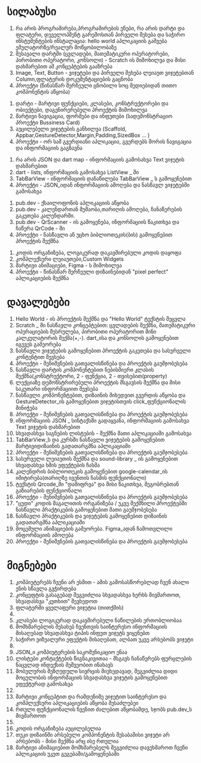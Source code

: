 <h1>სილაბუსი</h1>
<ol>
    <li>რა არის პროგრამირება,პროგრამირების ენები, რა არის დარტი და ფლატერი, დეველოპმენტ გარემოსთან პირველი შეხება და საჭირო ინსტუმენტების ინსტალაცია: hello world აპლიკაციის გაშვება ემულატორზე/რეალურ მოწყობილობაზე</li>
    <li>შესავალი დარტში (ცვლადები, მათემატიკური ოპერატორები, პირობითი ოპერატორი, კონსოლი) - Scratch ის მიმოხილვა და მისი დახმარებით ამ კონცეპტების გააზრება</li>
    <li>Image, Text, Button - ვიჯეტები და პირველი შეხება ლეიაუთ ვიჯეტებთან Column,ფლატერის დოკუმენტაციების გაცნობა</li>
    <li>პროექტი (წინასწარ შერჩეული ცნობილი სოც მედიებიდან თითო კომპონენტის აწყობა)</li>
</ol>

<ol>
    <li>დარტი - მარტივი ფუნქციები, კლასები, კონსტრუქტორები და ობიექტები, დაგენირერებული პროექტის მიმოხილვა</li>
    <li>მარტივი ნავიგაცია, ფორმები და ინფუთები (სადემონსტრაციო პროექტი Bussiness Card)</li>
    <li>აუცილებელი ვიჯეტების განხილვა (Scaffold, Appbar,GestureDetector,Margin,Padding,SizedBox ... )</li>
    <li>პროექტი - ორ სამ გვერდიანი აპლიკაცია, გვერდებს შორის ნავიგაცია და ინფორმაციის გაგზავნა</li>
</ol>

<ol>
    <li>რა არის JSON და dart map - ინფორმაციის გამოსახვა Text ვიჯეტის დახმარებით</li>
    <li>dart - lists, ინფორმაციის გამოსახვა ListView _ ში</li>
    <li>TabBarView - ინფორმაციის დანაწილება TabBarView _ ს გამოყენებით</li>
    <li>პროექტი - JSON_იდან ინფორმაციის ამოღება და ნასწავლ ვიჯეტებში გამოსახვა</li>
</ol>

<ol>
    <li>pub.dev - ქსაილოფონის აპლიკაციის აწყობა</li>
    <li>pub.dev - კალენდართან მუშაობა,თარიღის ამოღება, ჩანაწერების გაკეთება კალენდარში. </li>
    <li>pub.dev - QrScanner - ის გამოყენება, ინფორმაციის წაკითხვა და ჩაწერა QrCode - ში</li>
    <li>პროექტი - ნასწავლი ან უცხო ბიბლიოთეკის(ბის) გამოყენებით პროექტის შექმნა</li>
</ol>

<ol>
    <li>კოდის ორგანიზება, ლოგიკურად დაკავშირებული კოდის დაყოფა</li>
    <li>კომპლექსური ლეიაუთები,Custom Widgets</li>
    <li>მარტივი ანიმაციები, Figma - ს მიმოხილვა</li>
    <li>პროექტი - წინასწარ შერჩეული დიზაინებიდან "pixel perfect" აპლიკაციების შექმნა</li>
</ol>

<h1>დავალებები</h1>
<ol>
    <li>Hello World - ის პროექტის შექმნა და "Hello World" ტექსტის შეცვლა</li>
    <li>Scratch _ ში ნასწავლი კონცეპტებით: ცვლადების შექმნა, მათემატიკური ოპერაციების შესრულება, პირობითი ოპერატორით მინი კალკულატორის შექმა(+,-). dart_ისა და კონსოლის გამოყენებით იგევეს გამეორება</li>
    <li>ნასწავლი ვიჯეტების გამოყენებით პროექტის გაკეთება და სასურველი კონტენტით შევსება</li>
    <li>პროექტი - შენიშვნების გათვალისწინება და პროექტის გაუმჯობესება</li>
    <li>ნასწავლი დარტის კომპონენტებით ნებისმიერი კლასის შექმნა(კონსტრუქტორი, 2 - ფუნქცია, 2 - თვისებით(property)</li>
    <li>ლექციაზე დემონსტრირებული პროექტის მსგავსის შექმნა და მისი საკუთარი ინფორმაციით შევსება</li>
    <li>ნასწავლი კომპონენტებით, დიზაინის მიხედვით გვერდის აწყობა და GestureDetector_ის გამოყენებით ვიჯეტისთვის click_ფუნქციონალის მინიჭება</li>
    <li>პროექტი - შენიშვნების გათვალისწინება და პროექტის გაუმჯობესება</li>
    <li>ინფორმაციის JSON _ სინტაქსში გადაყვანა, ინფორმაციის გამოსახვა Text ვიჯეტის დახმარებით</li>
    <li>სხვადასხვა საგნების ლისტების - შექმნა მათი აპლიკაციაში გამოსახვა</li>
    <li>TabBarView_ს და კურსში ნასწავლი ვიჯეტების გამოყენებით მარტივიდიზაინის გადათარგმნა აპლიკაციაში</li>
    <li>პროექტი - შენიშვნების გათვალისწინება და პროექტის გაუმჯობესება</li>
    <li>სასურველი ლეიაუთის შექმნა და sound-library _ ის გამოყენებით სხვადასხვა ხმის ეფექტების ჩასმა</li>
    <li>კალენდრის ბიბლიოთეკის გამოყენებით google-calendar_ის იმიტირება(თარიღზე ივენთის ჩასმის ფუნქციონალი)</li>
    <li>ტექსტის Qrcode_ში "დაშიფრვა" და მისი წაკითხვა, მეგობრებთან გაზიარების ფუნქციონალი</li>
    <li>პროექტი - შენიშვნების გათვალისწინება და პროექტის გაუმჯობესება</li>
    <li>"ცუდი" კოდის მაგალითის ორგანიზება / უკვე შექმნილი პროექტებში ნასწავლი პრაქტიკების გამოყენებით მათი გაუმჯობესება</li>
    <li>ნასწავლი პრაქტიკების და ვიჯეტების გამოყენებით დიზაინის გადათარგმნა აპლიკაციაში</li>
    <li>მოცემული ანიმაციების გამეორება. Figma_ადან ჩამოთვლილი ინფორმაციის ამოღება</li>
    <li>პროექტი - შენიშვნების გათვალისწინება და პროექტის გაუმჯობესება</li>
</ol>

<h1>მიგნებები</h1>

<ol>
    <li>კომპიუტერებს ჩვენი არ ესმით - ამის გამოსასწორებლად ჩვენ ახალი ენის სწავლა გვჭირდება</li>
    <li>კონცეფტის გასაგებად შეგვიძლია სხვადასხვა ხერხს მივმართოთ, სხვადასხვა "კუთხით" შევხედოთ</li>
    <li>ფლატერში ყველაფერი ვიჯეტია (თითქმის)</li>
    <li></li>
    <li>კლასები ლოგიკურად დაკავშირებული ნაწილების ერთობლიობაა</li>
    <li>მომხმარებლის შესახებ ჩვენთვის საინტერესო ინფორმაციის მისაღებად სხვადასხვა ტიპის ინფუთ ვიჯეტს ვიყენებთ</li>
    <li>საჭირო ვიზუალური ეფექტის მისაღებათ, ალბათ უკვე არსებობს ვიჯეტი</li>
    <li></li>
    <li>JSON_ი კომპიუტერების საკომუნიკაციო ენაა</li>
    <li>ლისტები კონტაქტების წიგნაკივითაა - მსგავს ჩანაწერებს ფურცლების ნაცვლად ინდექსის მეშვეობით ინახავს</li>
    <li>მობულურის შეზღუდული სივრცის მიუხედავად, შეგვიძლია დიდი მოცულობის ინფორმაციის სხვადასხვა ვიჯეტის გამოყენებით ეფექტურად გამოსახვა</li>
    <li></li>
    <li>მარტივი კონცეპტით და რამდენიმე ვიჯეტით საინტერესო და კომპლექსური აპლიკაციების აწყობა შესაძლებეი</li>
    <li>რთული ფუნქციონალის ჩვენით ძალებით აწყობამდე, სჯობს pub.dev_ს მივმართოთ</li>
    <li></li>
    <li>კოდის ორგანიზება აუცილებელია</li>
    <li>თუკი დიზაინში არსებული კომპონენტის შესაბამისი ვიჯეტი არ არსებობს - მისი შექმნა არც ისე რთულია</li>
    <li>მარტივი ანიმაციებით მომხმარებელს შეგვიძლია დავეხმაროთ ჩვენი აპლიკაციის უკეთ გეგებაში/გამოყენებაში</li>
    
</ol>

